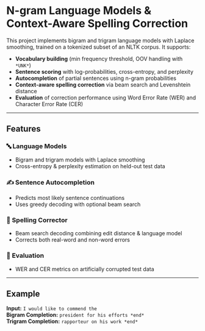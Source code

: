 # N-gram Language Models & Context-Aware Spelling Correction

This project implements bigram and trigram language models with Laplace smoothing, trained on a tokenized subset of an NLTK corpus. It supports:

- **Vocabulary building** (min frequency threshold, OOV handling with `*UNK*`)
- **Sentence scoring** with log-probabilities, cross-entropy, and perplexity
- **Autocompletion** of partial sentences using n-gram probabilities
- **Context-aware spelling correction** via beam search and Levenshtein distance
- **Evaluation** of correction performance using Word Error Rate (WER) and Character Error Rate (CER)

---

## Features

### 🔤 Language Models
- Bigram and trigram models with Laplace smoothing
- Cross-entropy & perplexity estimation on held-out test data

### ✍️ Sentence Autocompletion
- Predicts most likely sentence continuations
- Uses greedy decoding with optional beam search

### 🧠 Spelling Corrector
- Beam search decoding combining edit distance & language model
- Corrects both real-word and non-word errors

### 🧪 Evaluation
- WER and CER metrics on artificially corrupted test data

---

## Example

**Input:** `I would like to commend the`  
**Bigram Completion:** `president for his efforts *end*`  
**Trigram Completion:** `rapporteur on his work *end*`  
